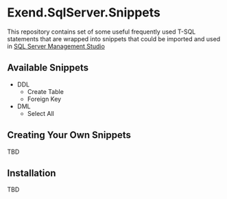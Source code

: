 # Exend.SqlServer.Snippets

This repository contains set of some useful frequently used T-SQL statements that are wrapped into snippets that could be imported and used in [SQL Server Management Studio](https://docs.microsoft.com/en-us/sql/ssms/download-sql-server-management-studio-ssms)  

## Available Snippets
- DDL
    - Create Table
    - Foreign Key
- DML
    - Select All

## Creating Your Own Snippets
TBD

## Installation
TBD